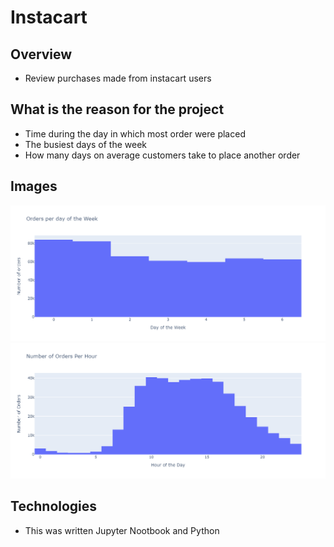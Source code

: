 # Instacart

## Overview
- Review purchases made from instacart users

## What is the reason for the project
- Time during the day in which most order were placed
- The busiest days of the week
- How many days on average customers take to place another order

## Images
![Image](Datasets/img/orders_per_day.PNG)
![Image](Datasets/img/orders_per_hour.PNG)

## Technologies
- This was written Jupyter Nootbook and Python
